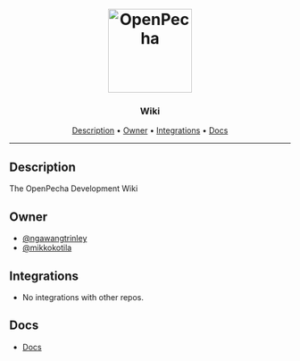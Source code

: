 <h1 align="center">
  <br>
  <a href="https://openpecha.org"><img src="https://avatars.githubusercontent.com/u/82142807?s=400&u=19e108a15566f3a1449bafb03b8dd706a72aebcd&v=4" alt="OpenPecha" width="150"></a>
  <br>
</h1>

<h3 align="center">Wiki</h3>


<!-- Replace the title of the repository -->

<p align="center">
  <a href="#description">Description</a> •
  <a href="#owner">Owner</a> •
  <a href="#integrations">Integrations</a> •
  <a href="#docs">Docs</a>
</p>
<hr>

## Description

The OpenPecha Development Wiki

<!-- This section provides a high-level overview for the repo -->

## Owner

- [@ngawangtrinley](https://github.com/ngawangtrinley)
- [@mikkokotila](https://github.com/mikkokotila)

<!-- This section lists the owners of the repo -->

## Integrations

- No integrations with other repos.

<!-- This section must list as bulleted list how this repo depends or is integrated with other repos -->

## Docs

- [Docs](/docs/README.md)

<!-- This section must link to the docs which are in the root of the repository in /docs -->

